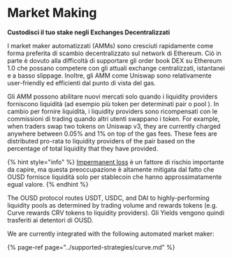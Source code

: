 # Market Making

**Custodisci il tuo stake negli Exchanges Decentralizzati**

I market maker automatizzati \(AMMs\) sono cresciuti rapidamente come forma preferita di scambio decentralizzato sul network di Ethereum. Ciò in parte è dovuto alla difficoltà di supportare gli order book DEX su Ethereum 1.0 che possano competere con gli attuali exchange centralizzati, istantanei e a basso slippage. Inoltre, gli AMM come Uniswap sono relativamente user-friendly ed efficienti dal punto di vista del gas.

Gli AMM possono abilitare nuovi mercati solo quando i liquidity providers forniscono liquidità \(ad esempio più token per determinati pair o pool \). In cambio per fornire liquidità, i liquidity providers sono ricompensati con le commissioni di trading quando altri utenti swappano i token. For example, when traders swap two tokens on Uniswap v3, they are currently charged anywhere between 0.05% and 1% on top of the gas fees. These fees are distributed pro-rata to liquidity providers of the pair based on the percentage of total liquidity that they have provided.

{% hint style="info" %}
[Impermanent loss](https://medium.com/@pintail/uniswap-a-good-deal-for-liquidity-providers-104c0b6816f2) è un fattore di rischio importante da capire, ma questa preoccupazione è altamente mitigata dal fatto che OUSD fornisce liquidità solo per stablecoin che hanno approssimatamente egual valore.
{% endhint %}

The OUSD protocol routes USDT, USDC, and DAI to highly-performing liquidity pools as determined by trading volume and rewards tokens \(e.g. Curve rewards CRV tokens to liquidity providers\). Gli Yields vengono quindi trasferiti ai detentori di OUSD.

We are currently integrated with the following automated market maker:

{% page-ref page="../supported-strategies/curve.md" %}





